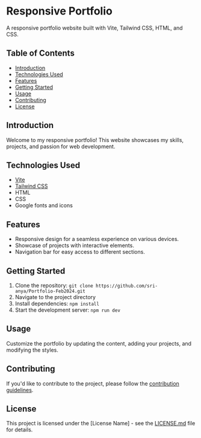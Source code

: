
# Responsive Portfolio

A responsive portfolio website built with Vite, Tailwind CSS, HTML, and CSS.

## Table of Contents

- [Introduction](#introduction)
- [Technologies Used](#technologies-used)
- [Features](#features)
- [Getting Started](#getting-started)
- [Usage](#usage)
- [Contributing](#contributing)
- [License](#license)

## Introduction

Welcome to my responsive portfolio! This website showcases my skills, projects, and passion for web development.

## Technologies Used

- [Vite](https://vitejs.dev/)
- [Tailwind CSS](https://tailwindcss.com/)
- HTML
- CSS
- Google fonts and icons

## Features

- Responsive design for a seamless experience on various devices.
- Showcase of projects with interactive elements.
- Navigation bar for easy access to different sections.

## Getting Started

1. Clone the repository: `git clone https://github.com/sri-anya/Portfolio-Feb2024.git`
2. Navigate to the project directory
3. Install dependencies: `npm install`
4. Start the development server: `npm run dev`

## Usage

Customize the portfolio by updating the content, adding your projects, and modifying the styles.

## Contributing

If you'd like to contribute to the project, please follow the [contribution guidelines](CONTRIBUTING.md).

## License

This project is licensed under the [License Name] - see the [LICENSE.md](LICENSE.md) file for details.
